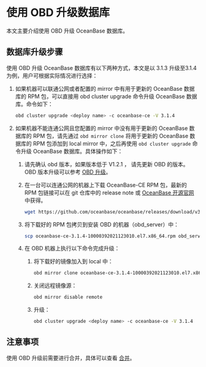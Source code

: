 # 使用 OBD 升级数据库

本文主要介绍使用 OBD 升级 OceanBase 数据库。

## 数据库升级步骤

使用 OBD 升级 OceanBase 数据库有以下两种方式，本文是以 3.1.3 升级至3.1.4 为例，用户可根据实际情况进行选择：

1. 如果机器可以联通公网或者配置的 mirror 中有用于更新的 OceanBase 数据库的 RPM 包，可以直接用 obd cluster upgrade 命令升级 OceanBase 数据库。命令如下：

   ```bash
   obd cluster upgrade <deploy name> -c oceanbase-ce -V 3.1.4
   ```

2. 如果机器不能连通公网且您配置的 mirror 中没有用于更新的 OceanBase 数据库的 RPM 包，请先通过 `obd mirror clone` 将用于更新的 OceanBase 数据库的 RPM 包添加到 local mirror 中，之后再使用 `obd cluster upgrade` 命令升级 OceanBase 数据库。具体操作如下：

   1. 请先确认 obd 版本，如果版本低于 V1.2.1 ， 请先更新 OBD 的版本。OBD 版本升级可以参考 [OBD 升级](https://open.oceanbase.com/docs/obd-cn/V1.3.0/0000000000109487)。

   2. 在一台可以连通公网的机器上下载 OceanBase-CE RPM 包，最新的 RPM 包链接可以在 git 仓库中的 release note 或 [OceanBase 开源官网](https://open.oceanbase.com/softwareCenter/community) 中获得。

      ```bash
      wget https://github.com/oceanbase/oceanbase/releases/download/v3.1.4_CE/oceanbase-ce-3.1.4-10000392021123010.el7.x86_64.rpm
      ```

   3. 将下载好的 RPM 包拷贝到安装 OBD 的机器（obd_server）中：

      ```bash
      scp oceanbase-ce-3.1.4-10000392021123010.el7.x86_64.rpm obd_server:~
      ```

   4. 在 OBD 机器上执行以下命令完成升级：

       1. 将下载好的镜像加入到 local 中：

          ```bash
          obd mirror clone oceanbase-ce-3.1.4-10000392021123010.el7.x86_64.rpm
          ```

       2. 关闭远程镜像源：

          ```bash
          obd mirror disable remote
          ```

       3. 升级：

          ```bash
          obd cluster upgrade <deploy name> -c oceanbase-ce -V 3.1.4
          ```

## 注意事项

使用 OBD 升级前需要进行合并，具体可以查看 [合并](../../../15.oceanbase-database-overview/11.storage-architecture/3.minor-compaction-and-major-compaction/3.major-compaction.md)。
